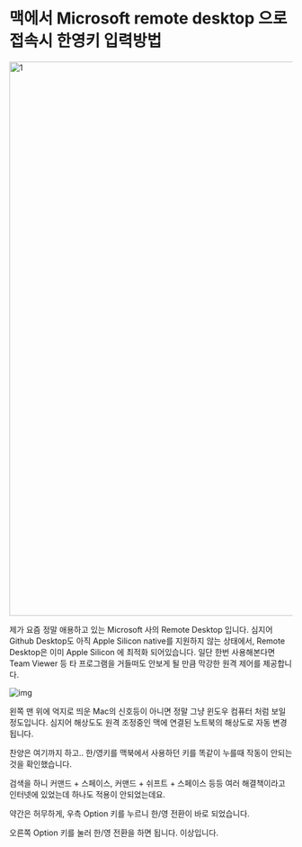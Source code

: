 # 맥에서 Microsoft remote desktop 으로 접속시 한영키 입력방법

<img src=https://raw.githubusercontent.com/Shane-Park/markdownBlog/master/oldbackup/nums/118.assets/img-20230412222431397.webp width=750 height=985 alt=1>



제가 요즘 정말 애용하고 있는 Microsoft 사의 Remote Desktop 입니다. 심지어 Github Desktop도 아직 Apple Silicon native를 지원하지 않는 상태에서, Remote Desktop은 이미 Apple Silicon 에 최적화 되어있습니다. 일단 한번 사용해본다면 Team Viewer 등 타 프로그램을 거들떠도 안보게 될 만큼 막강한 원격 제어를 제공합니다.

 



![img](https://raw.githubusercontent.com/Shane-Park/markdownBlog/master/oldbackup/nums/118.assets/img-20230412222431771.webp)



왼쪽 맨 위에 억지로 띄운 Mac의 신호등이 아니면 정말 그냥 윈도우 컴퓨터 처럼 보일 정도입니다. 심지어 해상도도 원격 조정중인 맥에 연결된 노트북의 해상도로 자동 변경됩니다. 

찬양은 여기까지 하고.. 한/영키를 맥북에서 사용하던 키를 똑같이 누를때 작동이 안되는 것을 확인했습니다.

검색을 하니 커맨드 + 스페이스, 커맨드 + 쉬프트 + 스페이스 등등 여러 해결책이라고 인터넷에 있었는데 하나도 적용이 안되었는데요.

 

약간은 허무하게, 우측 Option 키를 누르니 한/영 전환이 바로 되었습니다.

오른쪽 Option 키를 눌러 한/영 전환을 하면 됩니다. 이상입니다.